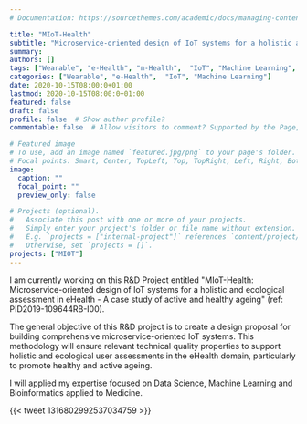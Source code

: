 ```yaml
---
# Documentation: https://sourcethemes.com/academic/docs/managing-content/

title: "MIoT-Health"
subtitle: "Microservice-oriented design of IoT systems for a holistic and ecological assessment in eHealth - A case study of active and healthy ageing"
summary:
authors: []
tags: ["Wearable", "e-Health", "m-Health",  "IoT", "Machine Learning", "Medicine", "Active Ageing"]
categories: ["Wearable", "e-Health",  "IoT", "Machine Learning"]
date: 2020-10-15T08:00:0+01:00
lastmod: 2020-10-15T08:00:0+01:00
featured: false
draft: false
profile: false  # Show author profile?
commentable: false  # Allow visitors to comment? Supported by the Page, Post, and Docs content types.

# Featured image
# To use, add an image named `featured.jpg/png` to your page's folder.
# Focal points: Smart, Center, TopLeft, Top, TopRight, Left, Right, BottomLeft, Bottom, BottomRight.
image:
  caption: ""
  focal_point: ""
  preview_only: false

# Projects (optional).
#   Associate this post with one or more of your projects.
#   Simply enter your project's folder or file name without extension.
#   E.g. `projects = ["internal-project"]` references `content/project/deep-learning/index.md`.
#   Otherwise, set `projects = []`.
projects: ["MIOT"]
---
```


I am currently working on this R&D Project entitled "MIoT-Health: Microservice-oriented design of IoT systems for a holistic and ecological assessment in eHealth - A case study of active and healthy ageing" (ref: PID2019-109644RB-I00).

The general objective of this R&D project is to create a design proposal for building comprehensive microservice-oriented IoT systems. This methodology will ensure relevant technical quality properties to support holistic and ecological user assessments in the eHealth domain, particularly to promote healthy and active ageing.

I will applied my expertise focused on Data Science, Machine Learning and Bioinformatics applied to Medicine.

{{< tweet 1316802992537034759 >}}
